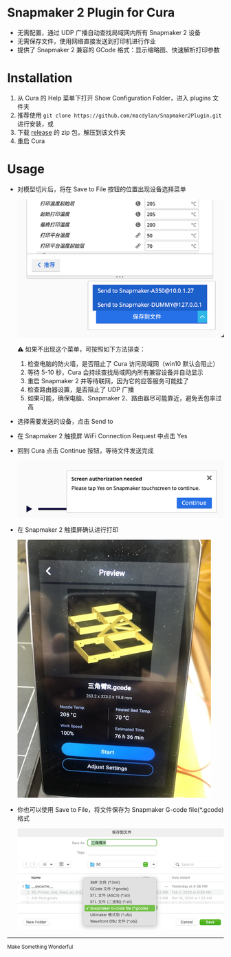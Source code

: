 # Snapmaker 2 Plugin for Cura
- 无需配置，通过 UDP 广播自动查找局域网内所有 Snapmaker 2 设备
- 无需保存文件，使用网络直接发送到打印机进行作业
- 提供了 Snapmaker 2 兼容的 GCode 格式：显示缩略图、快速解析打印参数

# Installation
1. 从 Cura 的 Help 菜单下打开 Show Configuration Folder，进入 plugins 文件夹
2. 推荐使用 `git clone https://github.com/macdylan/Snapmaker2Plugin.git` 进行安装，或
3. 下载 [release](https://github.com/macdylan/Snapmaker2Plugin/releases) 的 zip 包，解压到该文件夹
4. 重启 Cura

# Usage
- 对模型切片后，将在 Save to File 按钮的位置出现设备选择菜单

    ![](_snapshots/sendto.png)

    ⚠️ 如果不出现这个菜单，可按照如下方法排查：
    1. 检查电脑的防火墙，是否阻止了 Cura 访问局域网（win10 默认会阻止）
    2. 等待 5-10 秒，Cura 会持续查找局域网内所有兼容设备并自动显示
    3. 重启 Snapmaker 2 并等待联网，因为它的应答服务可能挂了
    4. 检查路由器设置，是否阻止了 UDP 广播
    5. 如果可能，确保电脑、Snapmaker 2、路由器尽可能靠近，避免丢包率过高

- 选择需要发送的设备，点击 Send to
- 在 Snapmaker 2 触摸屏 WiFi Connection Request 中点击 Yes
- 回到 Cura 点击 Continue 按钮，等待文件发送完成

    ![](_snapshots/screen_auth.png)

- 在 Snapmaker 2 触摸屏确认进行打印

    ![](_snapshots/preview.jpg)

- 你也可以使用 Save to File，将文件保存为 Snapmaker G-code file(*.gcode) 格式

    ![](_snapshots/savetofile.png)

---
<sup>Make Something Wonderful</sup>
